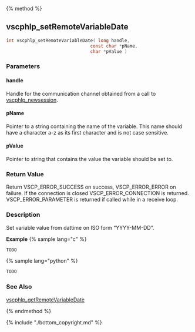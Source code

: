 
{% method %}
## vscphlp_setRemoteVariableDate

```c
int vscphlp_setRemoteVariableDate( long handle, 
                                const char *pName, 
                                char *pValue ) 
```

### Parameters

#### handle
Handle for the communication channel obtained from a call to [vscphlp_newsession](vscphlp_newsession.md).

#### pName
Pointer to a string containing the name of the variable. This name should have a character a-z as its first character and is not case sensitive.

#### pValue
Pointer to string that contains the value the variable should be set to.

### Return Value
Return VSCP_ERROR_SUCCESS on success, VSCP_ERROR_ERROR on failure. If the connection is closed VSCP_ERROR_CONNECTION is returned. VSCP_ERROR_PARAMETER is returned if called while in a receive loop. 

### Description
Set variable value from dattime on ISO form “YYYY-MM-DD”.

**Example** {% sample lang="c" %}

```c
TODO
```

{% sample lang="python" %}

```python
TODO
```

### See Also
[vscphlp_getRemoteVariableDate](vscphlp_getremotevariabledate.md)

{% endmethod %}

{% include "./bottom_copyright.md" %}